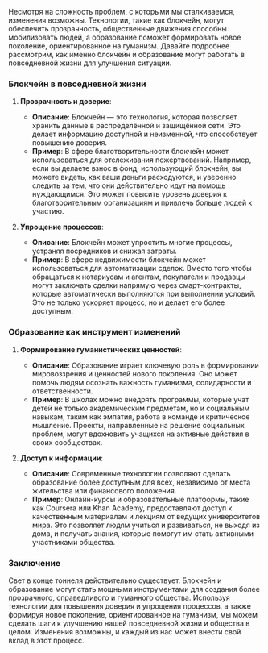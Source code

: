 
Несмотря на сложность проблем, с которыми мы сталкиваемся, изменения возможны. Технологии, такие как блокчейн, могут обеспечить прозрачность, общественные движения способны мобилизовать людей, а образование поможет формировать новое поколение, ориентированное на гуманизм. Давайте подробнее рассмотрим, как именно блокчейн и образование могут работать в повседневной жизни для улучшения ситуации.

### Блокчейн в повседневной жизни

1. **Прозрачность и доверие**:
   - **Описание**: Блокчейн — это технология, которая позволяет хранить данные в распределённой и защищённой сети. Это делает информацию доступной и неизменной, что способствует повышению доверия.
   - **Пример**: В сфере благотворительности блокчейн может использоваться для отслеживания пожертвований. Например, если вы делаете взнос в фонд, использующий блокчейн, вы можете видеть, как ваши деньги расходуются, и уверенно следить за тем, что они действительно идут на помощь нуждающимся. Это может повысить уровень доверия к благотворительным организациям и привлечь больше людей к участию.

2. **Упрощение процессов**:
   - **Описание**: Блокчейн может упростить многие процессы, устраняя посредников и снижая затраты.
   - **Пример**: В сфере недвижимости блокчейн может использоваться для автоматизации сделок. Вместо того чтобы обращаться к нотариусам и агентам, покупатели и продавцы могут заключать сделки напрямую через смарт-контракты, которые автоматически выполняются при выполнении условий. Это не только ускоряет процесс, но и делает его более доступным.

### Образование как инструмент изменений

1. **Формирование гуманистических ценностей**:
   - **Описание**: Образование играет ключевую роль в формировании мировоззрения и ценностей нового поколения. Оно может помочь людям осознать важность гуманизма, солидарности и ответственности.
   - **Пример**: В школах можно внедрять программы, которые учат детей не только академическим предметам, но и социальным навыкам, таким как эмпатия, работа в команде и критическое мышление. Проекты, направленные на решение социальных проблем, могут вдохновить учащихся на активные действия в своих сообществах.

2. **Доступ к информации**:
   - **Описание**: Современные технологии позволяют сделать образование более доступным для всех, независимо от места жительства или финансового положения.
   - **Пример**: Онлайн-курсы и образовательные платформы, такие как Coursera или Khan Academy, предоставляют доступ к качественным материалам и лекциям от ведущих университетов мира. Это позволяет людям учиться и развиваться, не выходя из дома, и получать знания, которые помогут им стать активными участниками общества.

### Заключение

Свет в конце тоннеля действительно существует. Блокчейн и образование могут стать мощными инструментами для создания более прозрачного, справедливого и гуманного общества. Используя технологии для повышения доверия и упрощения процессов, а также формируя новое поколение, ориентированное на гуманизм, мы можем сделать шаги к улучшению нашей повседневной жизни и общества в целом. Изменения возможны, и каждый из нас может внести свой вклад в этот процесс.